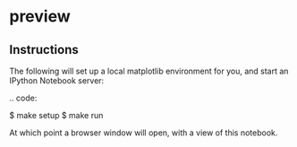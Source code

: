 preview
=======

Instructions
------------

The following will set up a local matplotlib environment for you, and start an
IPython Notebook server:

.. code:

  $ make setup
  $ make run

At which point a browser window will open, with a view of this notebook.

